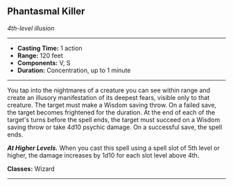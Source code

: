 ﻿## Phantasmal Killer
*4th-level illusion*
___
- **Casting Time:** 1 action
- **Range:** 120 feet
- **Components:** V, S
- **Duration:** Concentration, up to 1 minute

---
You tap into the nightmares of a creature you can see within range and create an illusory manifestation of its deepest fears, visible only to that creature. The target must make a Wisdom saving throw. On a failed save, the target becomes frightened for the duration. At the end of each of the target's turns before the spell ends, the target must succeed on a Wisdom saving throw or take 4d10 psychic damage. On a successful save, the spell ends.

***At Higher Levels.*** When you cast this spell using a spell slot of 5th level or higher, the damage increases by 1d10 for each slot level above 4th.

**Classes:** Wizard


---
